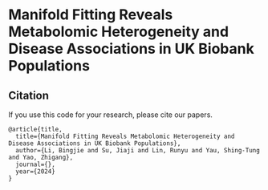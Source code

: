 # Manifold Fitting Reveals Metabolomic Heterogeneity and Disease Associations in UK Biobank Populations
## Citation
If you use this code for your research, please cite our papers.
```
@article{title,
  title={Manifold Fitting Reveals Metabolomic Heterogeneity and Disease Associations in UK Biobank Populations},
  author={Li, Bingjie and Su, Jiaji and Lin, Runyu and Yau, Shing-Tung and Yao, Zhigang},
  journal={},
  year={2024}
}
```

